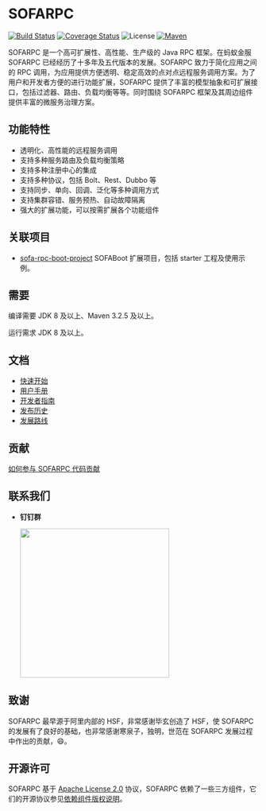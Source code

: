 # SOFARPC

[![Build Status](https://travis-ci.org/alipay/sofa-rpc.svg?branch=master)](https://travis-ci.org/alipay/sofa-rpc)
[![Coverage Status](https://codecov.io/gh/alipay/sofa-rpc/branch/master/graph/badge.svg)](https://codecov.io/gh/alipay/sofa-rpc)
![License](https://img.shields.io/badge/license-Apache--2.0-green.svg)
[![Maven](https://img.shields.io/github/release/alipay/sofa-rpc.svg)](https://github.com/alipay/sofa-rpc/releases)

SOFARPC 是一个高可扩展性、高性能、生产级的 Java RPC 框架。在蚂蚁金服 SOFARPC 已经经历了十多年及五代版本的发展。SOFARPC 致力于简化应用之间的 RPC 调用，为应用提供方便透明、稳定高效的点对点远程服务调用方案。为了用户和开发者方便的进行功能扩展，SOFARPC 提供了丰富的模型抽象和可扩展接口，包括过滤器、路由、负载均衡等等。同时围绕 SOFARPC 框架及其周边组件提供丰富的微服务治理方案。

## 功能特性

- 透明化、高性能的远程服务调用
- 支持多种服务路由及负载均衡策略
- 支持多种注册中心的集成
- 支持多种协议，包括 Bolt、Rest、Dubbo 等
- 支持同步、单向、回调、泛化等多种调用方式
- 支持集群容错、服务预热、自动故障隔离
- 强大的扩展功能，可以按需扩展各个功能组件

## 关联项目

- [sofa-rpc-boot-project](https://github.com/alipay/sofa-rpc-boot-projects) SOFABoot 扩展项目，包括 starter 工程及使用示例。

## 需要

编译需要 JDK 8 及以上、Maven 3.2.5 及以上。

运行需求 JDK 8 及以上。

## 文档

- [快速开始](http://www.sofastack.tech/sofa-rpc/docs/Getting-Started-With-SOFA-Boot)
- [用户手册](http://www.sofastack.tech/sofa-rpc/docs/Programming)
- [开发者指南](http://www.sofastack.tech/sofa-rpc/docs/How-To-Build)
- [发布历史](http://www.sofastack.tech/sofa-rpc/docs/ReleaseNotes)
- [发展路线](http://www.sofastack.tech/sofa-rpc/docs/RoadMap)

## 贡献

[如何参与 SOFARPC 代码贡献](http://www.sofastack.tech/sofa-rpc/docs/Contributing)


## 联系我们

- **钉钉群**

  <img src="https://gw.alipayobjects.com/mdn/rms_aefe75/afts/img/A*3UUmQrZkwz0AAAAAAAAAAABjARQnAQ"  height="300" width="300">


## 致谢

SOFARPC 最早源于阿里内部的 HSF，非常感谢毕玄创造了 HSF，使 SOFARPC 的发展有了良好的基础，也非常感谢寒泉子，独明，世范在 SOFARPC 发展过程中作出的贡献，😄。

## 开源许可

SOFARPC 基于 [Apache License 2.0](https://github.com/alipay/sofa-rpc/blob/master/LICENSE) 协议，SOFARPC 依赖了一些三方组件，它们的开源协议参见[依赖组件版权说明](http://www.sofastack.tech/sofa-rpc/docs/NOTICE)。
